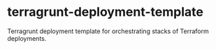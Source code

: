 # terragrunt-deployment-template
Terragrunt deployment template for orchestrating stacks of Terraform deployments.
